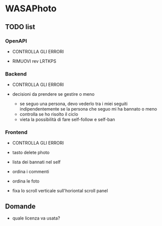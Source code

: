# WASAPhoto

## TODO list

### OpenAPI

- CONTROLLA GLI ERRORI

- RIMUOVI rev LRTKPS

### Backend

- CONTROLLA GLI ERRORI

- decisioni da prendere se gestire o meno
  - se seguo una persona, devo vederlo tra i miei seguiti indipendentemente se la persona che seguo mi ha bannato o meno
  - controlla se ho risolto il ciclo
  - vieta la possibilità di fare self-follow e self-ban

### Frontend

- CONTROLLA GLI ERRORI

- tasto delete photo
- lista dei bannati nel self
- ordina i commenti
- ordina le foto

- fixa lo scroll verticale sull'horiontal scroll panel

## Domande

- quale licenza va usata?
